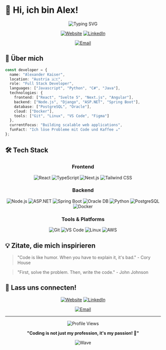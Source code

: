 # 👋 Hi, ich bin Alex!

<div align="center">
  
  ![Typing SVG](https://readme-typing-svg.herokuapp.com?font=Fira+Code&size=30&duration=3000&pause=1000&color=00D9FF&center=true&vCenter=true&width=500&lines=Full+Stack+Developer;Open+Source+Enthusiast;Problem+Solver;Code+Architekt)
  


 <div align="center">

[![Website](https://img.shields.io/badge/Website-000000?style=for-the-badge&logo=About.me&logoColor=white)](https://deine-website.com)
[![LinkedIn](https://img.shields.io/badge/LinkedIn-0077B5?style=for-the-badge&logo=linkedin&logoColor=white)](https://www.linkedin.com/in/alexander-kaiser-700366328)

[![Email](https://img.shields.io/badge/Email-D14836?style=for-the-badge&logo=gmail&logoColor=white)](mailto:kaiseralexander07@gmail.com)


</div>
  
</div>

## 🚀 Über mich

```typescript
const developer = {
  name: "Alexander Kaiser",
  location: "Austria 🇦🇹",
  role: "Full Stack Developer",
  languages: ["Javascript", "Python", "C#", "Java"],
  technologies: {
    frontend: ["React", "Svelte 5", "Next.js", "Angular"],
    backend: ["Node.js", "Django", "ASP.NET", "Spring Boot"],
    database: ["PostgreSQL", "Oracle"],
    cloud: ["Docker"],
    tools: ["Git", "Linux", "VS Code", "Figma"]
  },
  currentFocus: "Building scalable web applications",
  funFact: "Ich löse Probleme mit Code und Kaffee ☕"
};
```

## 🛠️ Tech Stack

<div align="center">

<h3>Frontend</h3>
<img src="https://img.shields.io/badge/-React-61DAFB?style=for-the-badge&logo=react&logoColor=black" alt="React" />
<img src="https://img.shields.io/badge/-TypeScript-3178C6?style=for-the-badge&logo=typescript&logoColor=white" alt="TypeScript" />
<img src="https://img.shields.io/badge/-Next.js-000000?style=for-the-badge&logo=next.js&logoColor=white" alt="Next.js" />
<img src="https://img.shields.io/badge/-Tailwind_CSS-38B2AC?style=for-the-badge&logo=tailwind-css&logoColor=white" alt="Tailwind CSS" />

<h3>Backend</h3>
<img src="https://img.shields.io/badge/-Node.js-339933?style=for-the-badge&logo=node.js&logoColor=white" alt="Node.js" />
<img src="https://img.shields.io/badge/-ASP.NET-512BD4?style=for-the-badge&logo=dotnet&logoColor=white" alt="ASP.NET" />

<img src="https://img.shields.io/badge/-Spring%20Boot-6DB33F?style=for-the-badge&logo=spring-boot&logoColor=white" alt="Spring Boot" />

<img src="https://img.shields.io/badge/-Oracle_DB-F80000?style=for-the-badge&logo=oracle&logoColor=white" alt="Oracle DB" />

<img src="https://img.shields.io/badge/-Python-3776AB?style=for-the-badge&logo=python&logoColor=white" alt="Python" />
<img src="https://img.shields.io/badge/-PostgreSQL-336791?style=for-the-badge&logo=postgresql&logoColor=white" alt="PostgreSQL" />
<img src="https://img.shields.io/badge/-Docker-2496ED?style=for-the-badge&logo=docker&logoColor=white" alt="Docker" />

<h3>Tools & Platforms</h3>
<img src="https://img.shields.io/badge/-Git-F05032?style=for-the-badge&logo=git&logoColor=white" alt="Git" />
<img src="https://img.shields.io/badge/-VS_Code-007ACC?style=for-the-badge&logo=visual-studio-code&logoColor=white" alt="VS Code" />
<img src="https://img.shields.io/badge/-Linux-FCC624?style=for-the-badge&logo=linux&logoColor=black" alt="Linux" />
<img src="https://img.shields.io/badge/-AWS-232F3E?style=for-the-badge&logo=amazon-aws&logoColor=white" alt="AWS" />


</div>

## 💡 Zitate, die mich inspirieren

> "Code is like humor. When you have to explain it, it's bad." - Cory House

> "First, solve the problem. Then, write the code." - John Johnson

## 🤝 Lass uns connecten!

<div align="center">

[![Website](https://img.shields.io/badge/Website-000000?style=for-the-badge&logo=About.me&logoColor=white)](https://deine-website.com)
[![LinkedIn](https://img.shields.io/badge/LinkedIn-0077B5?style=for-the-badge&logo=linkedin&logoColor=white)](https://www.linkedin.com/in/alexander-kaiser-700366328)

[![Email](https://img.shields.io/badge/Email-D14836?style=for-the-badge&logo=gmail&logoColor=white)](mailto:kaiseralexander07@gmail.com)

</div>

---

<div align="center">
  
  ![Profile Views](https://komarev.com/ghpvc/?username=DEIN-USERNAME&color=brightgreen&style=flat-square)
  
  **"Coding is not just my profession, it's my passion! 🚀"**
  
  ![Wave](https://raw.githubusercontent.com/mayhemantt/mayhemantt/Update/svg/Bottom.svg)
  
</div>
